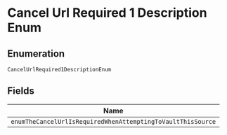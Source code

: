 
# Cancel Url Required 1 Description Enum

## Enumeration

`CancelUrlRequired1DescriptionEnum`

## Fields

| Name |
|  --- |
| `enumTheCancelUrlIsRequiredWhenAttemptingToVaultThisSource` |

